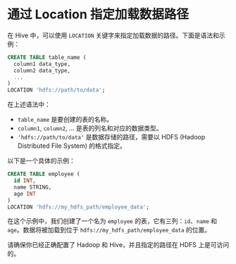 # 通过 Location 指定加载数据路径

在 Hive 中，可以使用 `LOCATION` 关键字来指定加载数据的路径。下面是语法和示例：

```sql
CREATE TABLE table_name (
  column1 data_type,
  column2 data_type,
  ...
)
LOCATION 'hdfs://path/to/data';
```

在上述语法中：

* `table_name` 是要创建的表的名称。
* `column1`, `column2`, ... 是表的列名和对应的数据类型。
* `'hdfs://path/to/data'` 是数据存储的路径，需要以 HDFS (Hadoop Distributed File System) 的格式指定。

以下是一个具体的示例：

```sql
CREATE TABLE employee (
  id INT,
  name STRING,
  age INT
)
LOCATION 'hdfs://my_hdfs_path/employee_data';
```

在这个示例中，我们创建了一个名为 `employee` 的表，它有三列：`id`、`name` 和 `age`。数据将被加载到位于 `hdfs://my_hdfs_path/employee_data` 的位置。

请确保你已经正确配置了 Hadoop 和 Hive，并且指定的路径在 HDFS 上是可访问的。
